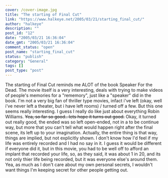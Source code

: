 ```yaml
---
cover: /cover-image.jpg
title: "The starting of Final Cut"
link: "https://www.halkeye.net/2005/03/21/starting_final_cut/"
author: "halkeye"
description: ""
post_id: "12"
date: "2005/03/21 16:36:04"
date_gmt: "2005/03/21 16:36:04"
comment_status: "open"
post_name: "starting_final_cut"
status: "publish"
category: "General"
tags: []
post_type: "post"
---
```


The starting of Final Cut reminds me ALOT of the book Speaker For the Dead. The movie itself is a very interesting, deals with trying to make videos of people's memories for a "rememory", just like a "speaker" did in the book. I'm not a very big fan of thriller type movies, infact i've left (okay, well i've never left a theater, but i have left rooms) / turned off a few. But this one seems really interesting. I guess I really do like just about everything Robin Williams. <s>Yea, so far so good.. lets hope it turns out good.</s> Okay, it turned out really good, the ended was so left open-ended, not in a to be continue way, but more that you can't tell what would happen right after the final scene, its left up to your imagination. Actually, the entire thing is that way, things are implied, but not explicitly shown. I don't know how I'd feel if my life was entirely recorded and I had no say in it. I guess it would be different if everyone did it, but in this movie, you had to be well off to afford an implant that recorded your life, so, as they said, it was about 1 in 20, and its not only thier life being recorded, but it was everyone else's around them. Yea, as much as I don't care about my own personal secrets, I wouldn't want things I'm keeping secret for other people getting out.